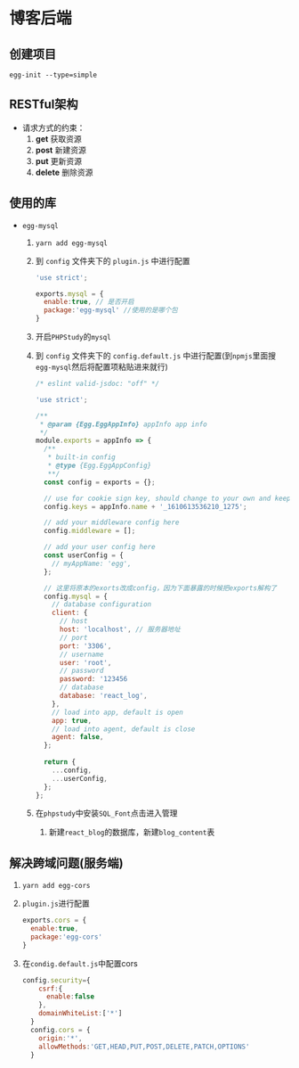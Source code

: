 # 博客后端

## 创建项目

`egg-init --type=simple`

## RESTful架构

- 请求方式的约束：
  1. __get__ 获取资源
  2. __post__ 新建资源
  3. __put__ 更新资源
  4. __delete__ 删除资源

## 使用的库

- `egg-mysql`

  1. `yarn add egg-mysql`

  2. 到 ` config ` 文件夹下的 `plugin.js` 中进行配置

     ~~~js
     'use strict';
     
     exports.mysql = {
       enable:true, // 是否开启
       package:'egg-mysql' //使用的是哪个包
     }
     ~~~

  3. 开启`PHPStudy`的`mysql`

  4. 到 ` config ` 文件夹下的 `config.default.js` 中进行配置(到`npmjs`里面搜`egg-mysql`然后将配置项粘贴进来就行)

     ~~~js
     /* eslint valid-jsdoc: "off" */
     
     'use strict';
     
     /**
      * @param {Egg.EggAppInfo} appInfo app info
      */
     module.exports = appInfo => {
       /**
        * built-in config
        * @type {Egg.EggAppConfig}
        **/
       const config = exports = {};
     
       // use for cookie sign key, should change to your own and keep security
       config.keys = appInfo.name + '_1610613536210_1275';
     
       // add your middleware config here
       config.middleware = [];
     
       // add your user config here
       const userConfig = {
         // myAppName: 'egg',
       };
     
       // 这里将原本的exorts改成config，因为下面暴露的时候把exports解构了
       config.mysql = {
         // database configuration
         client: {
           // host
           host: 'localhost', // 服务器地址
           // port
           port: '3306',
           // username
           user: 'root',
           // password
           password: '123456
           // database
           database: 'react_log',    
         },
         // load into app, default is open
         app: true,
         // load into agent, default is close
         agent: false,
       };
       
       return {
         ...config,
         ...userConfig,
       };
     };
     
     ~~~

  5. 在`phpstudy`中安装`SQL_Font`点击进入管理

     1. 新建`react_blog`的数据库，新建`blog_content`表

## 解决跨域问题(服务端)

1. `yarn add egg-cors`

2. `plugin.js`进行配置

   ~~~js
   exports.cors = {
     enable:true,
     package:'egg-cors'
   }
   ~~~

3. 在`condig.default.js`中配置cors

   ~~~js
   config.security={
       csrf:{
         enable:false
       },
       domainWhiteList:['*']
     }
     config.cors = {
       origin:'*',
       allowMethods:'GET,HEAD,PUT,POST,DELETE,PATCH,OPTIONS'
     }
   ~~~

   